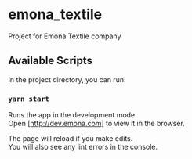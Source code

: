 # emona_textile

Project for Emona Textile company

## Available Scripts

In the project directory, you can run:

### `yarn start`

Runs the app in the development mode.<br>
Open [http://dev.emona.com] to view it in the browser.

The page will reload if you make edits.<br>
You will also see any lint errors in the console.
